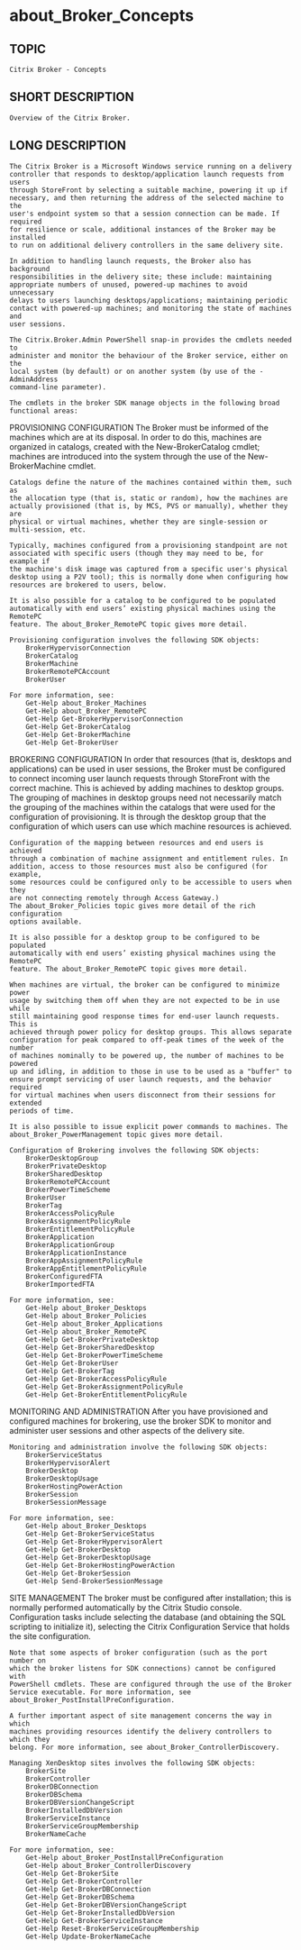 ﻿# about_Broker_Concepts
## TOPIC
    Citrix Broker - Concepts 

## SHORT DESCRIPTION
    Overview of the Citrix Broker. 

## LONG DESCRIPTION
    The Citrix Broker is a Microsoft Windows service running on a delivery 
    controller that responds to desktop/application launch requests from users 
    through StoreFront by selecting a suitable machine, powering it up if 
    necessary, and then returning the address of the selected machine to the 
    user's endpoint system so that a session connection can be made. If required 
    for resilience or scale, additional instances of the Broker may be installed 
    to run on additional delivery controllers in the same delivery site. 

    In addition to handling launch requests, the Broker also has background 
    responsibilities in the delivery site; these include: maintaining 
    appropriate numbers of unused, powered-up machines to avoid unnecessary 
    delays to users launching desktops/applications; maintaining periodic 
    contact with powered-up machines; and monitoring the state of machines and 
    user sessions. 

    The Citrix.Broker.Admin PowerShell snap-in provides the cmdlets needed to 
    administer and monitor the behaviour of the Broker service, either on the 
    local system (by default) or on another system (by use of the -AdminAddress 
    command-line parameter). 

    The cmdlets in the broker SDK manage objects in the following broad 
    functional areas: 

  PROVISIONING CONFIGURATION 
    The Broker must be informed of the machines which are at its disposal. In 
    order to do this, machines are organized in catalogs, created with the 
    New-BrokerCatalog cmdlet; machines are introduced into the system through 
    the use of the New-BrokerMachine cmdlet. 

    Catalogs define the nature of the machines contained within them, such as 
    the allocation type (that is, static or random), how the machines are 
    actually provisioned (that is, by MCS, PVS or manually), whether they are 
    physical or virtual machines, whether they are single-session or 
    multi-session, etc. 

    Typically, machines configured from a provisioning standpoint are not 
    associated with specific users (though they may need to be, for example if 
    the machine's disk image was captured from a specific user's physical 
    desktop using a P2V tool); this is normally done when configuring how 
    resources are brokered to users, below. 

    It is also possible for a catalog to be configured to be populated 
    automatically with end users’ existing physical machines using the RemotePC 
    feature. The about_Broker_RemotePC topic gives more detail. 

    Provisioning configuration involves the following SDK objects: 
        BrokerHypervisorConnection 
        BrokerCatalog 
        BrokerMachine 
        BrokerRemotePCAccount 
        BrokerUser 

    For more information, see: 
        Get-Help about_Broker_Machines 
        Get-Help about_Broker_RemotePC 
        Get-Help Get-BrokerHypervisorConnection 
        Get-Help Get-BrokerCatalog 
        Get-Help Get-BrokerMachine 
        Get-Help Get-BrokerUser 

  BROKERING CONFIGURATION 
    In order that resources (that is, desktops and applications) can be used in 
    user sessions, the Broker must be configured to connect incoming user launch 
    requests through StoreFront with the correct machine. This is achieved by 
    adding machines to desktop groups. The grouping of machines in desktop 
    groups need not necessarily match the grouping of the machines within the 
    catalogs that were used for the configuration of provisioning. It is through 
    the desktop group that the configuration of which users can use which 
    machine resources is achieved. 

    Configuration of the mapping between resources and end users is achieved 
    through a combination of machine assignment and entitlement rules. In 
    addition, access to those resources must also be configured (for example, 
    some resources could be configured only to be accessible to users when they 
    are not connecting remotely through Access Gateway.) 
    The about_Broker_Policies topic gives more detail of the rich configuration 
    options available. 

    It is also possible for a desktop group to be configured to be populated 
    automatically with end users’ existing physical machines using the RemotePC 
    feature. The about_Broker_RemotePC topic gives more detail. 

    When machines are virtual, the broker can be configured to minimize power 
    usage by switching them off when they are not expected to be in use while 
    still maintaining good response times for end-user launch requests. This is 
    achieved through power policy for desktop groups. This allows separate 
    configuration for peak compared to off-peak times of the week of the number 
    of machines nominally to be powered up, the number of machines to be powered 
    up and idling, in addition to those in use to be used as a "buffer" to 
    ensure prompt servicing of user launch requests, and the behavior required 
    for virtual machines when users disconnect from their sessions for extended 
    periods of time. 

    It is also possible to issue explicit power commands to machines. The 
    about_Broker_PowerManagement topic gives more detail. 

    Configuration of Brokering involves the following SDK objects: 
        BrokerDesktopGroup 
        BrokerPrivateDesktop 
        BrokerSharedDesktop 
        BrokerRemotePCAccount 
        BrokerPowerTimeScheme 
        BrokerUser 
        BrokerTag 
        BrokerAccessPolicyRule 
        BrokerAssignmentPolicyRule 
        BrokerEntitlementPolicyRule 
        BrokerApplication 
        BrokerApplicationGroup 
        BrokerApplicationInstance 
        BrokerAppAssignmentPolicyRule 
        BrokerAppEntitlementPolicyRule 
        BrokerConfiguredFTA 
        BrokerImportedFTA 

    For more information, see: 
        Get-Help about_Broker_Desktops 
        Get-Help about_Broker_Policies 
        Get-Help about_Broker_Applications 
        Get-Help about_Broker_RemotePC 
        Get-Help Get-BrokerPrivateDesktop 
        Get-Help Get-BrokerSharedDesktop 
        Get-Help Get-BrokerPowerTimeScheme 
        Get-Help Get-BrokerUser 
        Get-Help Get-BrokerTag 
        Get-Help Get-BrokerAccessPolicyRule 
        Get-Help Get-BrokerAssignmentPolicyRule 
        Get-Help Get-BrokerEntitlementPolicyRule 

  MONITORING AND ADMINISTRATION 
    After you have provisioned and configured machines for brokering, use the 
    broker SDK to monitor and administer user sessions and other aspects of the 
    delivery site. 

    Monitoring and administration involve the following SDK objects: 
        BrokerServiceStatus 
        BrokerHypervisorAlert 
        BrokerDesktop 
        BrokerDesktopUsage 
        BrokerHostingPowerAction 
        BrokerSession 
        BrokerSessionMessage 

    For more information, see: 
        Get-Help about_Broker_Desktops 
        Get-Help Get-BrokerServiceStatus 
        Get-Help Get-BrokerHypervisorAlert 
        Get-Help Get-BrokerDesktop 
        Get-Help Get-BrokerDesktopUsage 
        Get-Help Get-BrokerHostingPowerAction 
        Get-Help Get-BrokerSession 
        Get-Help Send-BrokerSessionMessage 

  SITE MANAGEMENT 
    The broker must be configured after installation; this is normally performed 
    automatically by the Citrix Studio console. Configuration tasks include 
    selecting the database (and obtaining the SQL scripting to initialize it), 
    selecting the Citrix Configuration Service that holds the site 
    configuration. 

    Note that some aspects of broker configuration (such as the port number on 
    which the broker listens for SDK connections) cannot be configured with 
    PowerShell cmdlets. These are configured through the use of the Broker 
    Service executable. For more information, see 
    about_Broker_PostInstallPreConfiguration. 

    A further important aspect of site management concerns the way in which 
    machines providing resources identify the delivery controllers to which they 
    belong. For more information, see about_Broker_ControllerDiscovery. 

    Managing XenDesktop sites involves the following SDK objects: 
        BrokerSite 
        BrokerController 
        BrokerDBConnection 
        BrokerDBSchema 
        BrokerDBVersionChangeScript 
        BrokerInstalledDbVersion 
        BrokerServiceInstance 
        BrokerServiceGroupMembership 
        BrokerNameCache 

    For more information, see: 
        Get-Help about_Broker_PostInstallPreConfiguration 
        Get-Help about_Broker_ControllerDiscovery 
        Get-Help Get-BrokerSite 
        Get-Help Get-BrokerController 
        Get-Help Get-BrokerDBConnection 
        Get-Help Get-BrokerDBSchema 
        Get-Help Get-BrokerDBVersionChangeScript 
        Get-Help Get-BrokerInstalledDbVersion 
        Get-Help Get-BrokerServiceInstance 
        Get-Help Reset-BrokerServiceGroupMembership 
        Get-Help Update-BrokerNameCache 
